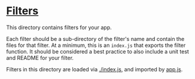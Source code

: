 # [Filters](https://mbest.github.io/knockout.punches/#text-filters)

This directory contains filters for your app.

Each filter should be a sub-directory of the filter's name and contain the files
for that filter. At a minimum, this is an `index.js` that exports the filter
function. It should be considered a best practice to also include a unit test and README
for your filter.

Filters in this directory are loaded via [./index.js](./index.js), and imported by [app.js](../../app.js).
